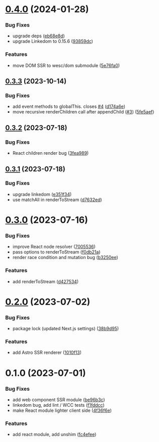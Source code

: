 # [0.4.0](https://github.com/luwes/wesc/compare/v0.3.3...v0.4.0) (2024-01-28)


### Bug Fixes

* upgrade deps ([eb68e8d](https://github.com/luwes/wesc/commit/eb68e8ded95b3b2072fe2980cbc068f48493236c))
* upgrade Linkedom to 0.15.6 ([93859dc](https://github.com/luwes/wesc/commit/93859dca095e652fc10cae51281d59487d90141f))


### Features

* move DOM SSR to wesc/dom submodule ([5e76fa0](https://github.com/luwes/wesc/commit/5e76fa09832bd7a6004fdedc8a3445f16a27f692))



## [0.3.3](https://github.com/luwes/wesc/compare/v0.3.2...v0.3.3) (2023-10-14)


### Bug Fixes

* add event methods to globalThis. closes [#4](https://github.com/luwes/wesc/issues/4) ([d174a6e](https://github.com/luwes/wesc/commit/d174a6e1427874f73e6a9a068a8c64305d7fda0a))
* move recursive renderChildren call after appendChild ([#3](https://github.com/luwes/wesc/issues/3)) ([5fe5aef](https://github.com/luwes/wesc/commit/5fe5aef3182cf42d57c7adf2f73c58eefc08ea1c))



## [0.3.2](https://github.com/luwes/wesc/compare/v0.3.1...v0.3.2) (2023-07-18)


### Bug Fixes

* React children render bug ([3fea989](https://github.com/luwes/wesc/commit/3fea9893b295e806f3c76e99c683ee0d79af25d6))



## [0.3.1](https://github.com/luwes/wesc/compare/v0.3.0...v0.3.1) (2023-07-18)


### Bug Fixes

* upgrade linkedom ([e351f34](https://github.com/luwes/wesc/commit/e351f343640ceb0501c8a8680e3eda1e0e97741e))
* use matchAll in renderToStream ([d7632ed](https://github.com/luwes/wesc/commit/d7632edca2c4c4f21d7ec2a436bf8c39c65c8df0))



# [0.3.0](https://github.com/luwes/wesc/compare/v0.2.0...v0.3.0) (2023-07-16)


### Bug Fixes

* improve React node resolver ([7005536](https://github.com/luwes/wesc/commit/7005536f93288b90aec10e74e1277018dbfb614d))
* pass options to renderToStream ([f0db21a](https://github.com/luwes/wesc/commit/f0db21a91b2389e5f3be97ed95043ae446cf2f6f))
* render race condition and mutation bug ([b3250ee](https://github.com/luwes/wesc/commit/b3250eed0aa414399db81d24f92e019cd0c45cc0))


### Features

* add renderToStream ([d427534](https://github.com/luwes/wesc/commit/d4275346778e4c41163f7022080b5d8392e66240))



# [0.2.0](https://github.com/luwes/wesc/compare/v0.1.0...v0.2.0) (2023-07-02)


### Bug Fixes

* package lock (updated Next.js settings) ([38b9d95](https://github.com/luwes/wesc/commit/38b9d959847aaa23c825f8b759d69ed8c73a1bc1))


### Features

* add Astro SSR renderer ([1010f13](https://github.com/luwes/wesc/commit/1010f1304fd97112a070a309e9dd73fee3337249))



# 0.1.0 (2023-07-01)


### Bug Fixes

* add web component SSR module ([be96b3c](https://github.com/luwes/wesc/commit/be96b3c904caec8f46d5b6204908fd756ab63fce))
* linkedom bug, add lint / WCC tests ([f1fddcc](https://github.com/luwes/wesc/commit/f1fddccfd2d221bb49166ce99e43667aebd01356))
* make React module lighter client side ([4f36f6e](https://github.com/luwes/wesc/commit/4f36f6eb97926a9095bffba081e78c02625aa686))


### Features

* add react module, add unshim ([fc4efee](https://github.com/luwes/wesc/commit/fc4efee9cc2f9cd7e2b033e4e0a93652052f6546))



